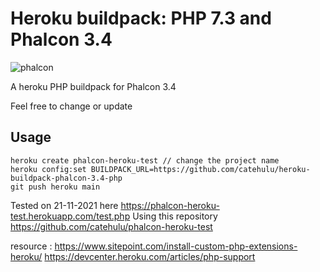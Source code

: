 # Heroku buildpack: PHP 7.3 and Phalcon 3.4

![phalcon](https://assets.phalcon.io/phalcon/images/svg/phalcon-logo-transparent-black.svg)

A heroku PHP buildpack for Phalcon 3.4

Feel free to change or update

## Usage

``` 
heroku create phalcon-heroku-test // change the project name
heroku config:set BUILDPACK_URL=https://github.com/catehulu/heroku-buildpack-phalcon-3.4-php 
git push heroku main
```

Tested on 21-11-2021 here https://phalcon-heroku-test.herokuapp.com/test.php
Using this repository https://github.com/catehulu/phalcon-heroku-test

resource :
https://www.sitepoint.com/install-custom-php-extensions-heroku/
https://devcenter.heroku.com/articles/php-support
